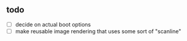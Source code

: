 ## todo

- [ ] decide on actual boot options
- [ ] make reusable image rendering that uses some sort of "scanline"